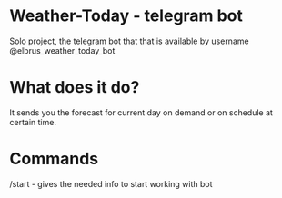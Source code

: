 # Weather-Today - telegram bot
Solo project, the telegram bot that that is available by username @elbrus_weather_today_bot

# What does it do?
It sends you the forecast for current day on demand or on schedule at certain time.

# Commands
/start - gives the needed info to start working with bot
